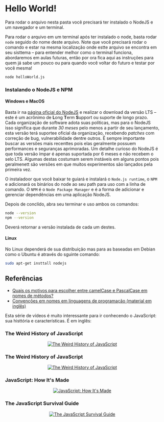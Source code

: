 # Hello World!

Para rodar o arquivo nesta pasta você precisará ter instalado o NodeJS e um navegador e um terminal.

Para rodar o arquivo em um terminal após ter instalado o node, basta rodar `node` seguido do nome deste arquivo. Note que você precisará rodar o comando e estar na mesma localização onde estte arquivo se encontra em seu sisttema – para entender melhor como o terminal funciona, abordaremos em aulas futuras, então por ora fica aqui as instruções para quem já sabe um pouco ou para quando você voltar do futuro e testar por você mesma!

```bash
node helloWorld.js
```

### Instalando o NodeJS e NPM

#### Windows e MacOS

Basta ir na [página oficial do NodeJS](https://nodejs.org/) e realizar o download da versão LTS – este é um acrônimo de **L**ong **T**erm **S**upport ou suporte de longo prazo. Cada organização de software adota suas políticas, mas para o NodeJS isso significa que durante _30 meses_ pelo menos a partir de seu lançamento, esta versão terá suportee oficial da organização, recebendo _patches_ com correção de bug, vulnerabilidade dentre outros. É sempre importante buscar as versões mais recenttes pois elas geralmente possuem performances e seguranças aprimoradas. Um detalhe curioso do NodeJS é que toda versão ímpar é apenas suportada por 6 meses e não recebem o selo LTS. Algumas destas costumam serem instáveis em alguns pontos pois geralmenett são versões em que muitos experimentos são lançados pela primeira vez.

O instaladoor que você baixar te guiará e instalará o `Node.js runtime`, o `NPM` e adicionará os binários do node ao seu path para uso com a linha de comando. O `NPM` é o `Node Package Manager` e é a forma de adicionar e gerenciar dependências em uma aplicação NodeJS.

Depois de conclído, abra seu terminar e uso ambos os comandos:

```bash
node --version
npm --version
```

Deverá retornar a versão instalada de cada um destes.

#### Linux

No Linux dependerá de sua distribuição mas para as baseadas em Debian como o Ubuntu é através do sguinte comando:

```bash
sudo apt-get insttall nodejs
```

## Referências
- [Quais os motivos para escolher entre camelCase e PascalCase em nomes de métodos?](https://pt.stackoverflow.com/questions/386953/quais-os-motivos-para-escolher-entre-camelcase-e-pascalcase-em-nomes-de-m%C3%A9todos)
- [Convenções em nomes em linguagens de programação (material em inglês)](https://en.wikipedia.org/wiki/Naming_convention_(programming))

Esta série de vídeos é muito interessante para ir conhecendo o JavaScript: sua histtória e características. É em inglês:

### The Weird History of JavaScript

<div align="center">

[![The Weird History of JavaScript](https://img.youtube.com/vi/Sh6lK57Cuk4/hqdefault.jpg)](https://www.youtube.com/watch?v=Sh6lK57Cuk4)

</div>

### The Weird History of JavaScript

<div align="center">

[![The Weird History of JavaScript](https://img.youtube.com/vi/Sh6lK57Cuk4/hqdefault.jpg)](https://www.youtube.com/watch?v=Sh6lK57Cuk4)

</div>

### JavaScript: How It's Made

<div align="center">

[![JavaScript: How It's Made](https://img.youtube.com/vi/FSs_JYwnAdI/hqdefault.jpg)](https://www.youtube.com/watch?v=FSs_JYwnAdI)

</div>


### The JavaScript Survival Guide

<div align="center">

[![The JavaScript Survival Guide](https://img.youtube.com/vi/9emXNzqCKyg/hqdefault.jpg)](https://www.youtube.com/watch?v=9emXNzqCKyg)

</div>
